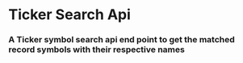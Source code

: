 # Ticker Search Api

### A Ticker symbol search api end point to get the matched record symbols with their respective names 
 


